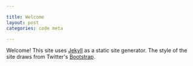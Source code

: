 ```yaml
---

title: Welcome
layout: post
categories: code meta

---
```


Welcome!  This site uses [Jekyll](http://jekyllrb.com) as a static site generator.  The style of the site draws from Twitter's [Bootstrap](http://twitter.github.com/bootstrap).